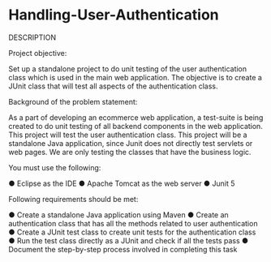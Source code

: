 # Handling-User-Authentication

DESCRIPTION


Project objective:

Set up a standalone project to do unit testing of the user authentication class which is used in the main web application. The objective is to create a JUnit class that will test all aspects of the authentication class.


Background of the problem statement:

As a part of developing an ecommerce web application, a test-suite is being created to do unit testing of all backend components in the web application. This project will test the user authentication class. This project will be a standalone Java application, since Junit does not directly test servlets or web pages. We are only testing the classes that have the business logic.


You must use the following:

● Eclipse as the IDE
● Apache Tomcat as the web server
● Junit 5


Following requirements should be met:

● Create a standalone Java application using Maven
● Create an authentication class that has all the methods related to user authentication
● Create a JUnit test class to create unit tests for the authentication class
● Run the test class directly as a JUnit and check if all the tests pass
● Document the step-by-step process involved in completing this task
